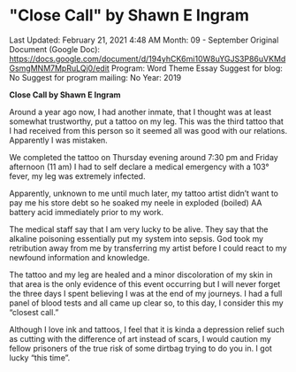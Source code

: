 # "Close Call" by Shawn E Ingram

Last Updated: February 21, 2021 4:48 AM
Month: 09 - September
Original Document (Google Doc): https://docs.google.com/document/d/194yhCK6mi10W8uYGJS3P86uVKMdGsmgMNM7MpRuLQj0/edit
Program: Word Theme Essay
Suggest for blog: No
Suggest for program mailing: No
Year: 2019

**Close Call by Shawn E Ingram**

Around a year ago now, I had another inmate, that I thought was at least somewhat trustworthy, put a tattoo on my leg. This was the third tattoo that I had received from this person so it seemed all was good with our relations. Apparently I was mistaken.

We completed the tattoo on Thursday evening around 7:30 pm and Friday afternoon (11 am) I had to self declare a medical emergency with a 103° fever, my leg was extremely infected.

Apparently, unknown to me until much later, my tattoo artist didn’t want to pay me his store debt so he soaked my neele in exploded (boiled) AA battery acid immediately prior to my work.

The medical staff say that I am very lucky to be alive. They say that the alkaline poisoning essentially put my system into sepsis. God took my retribution away from me by transferring my artist before I could react to my newfound information and knowledge.

The tattoo and my leg are healed and a minor discoloration of my skin in that area is the only evidence of this event occurring but I will never forget the three days I spent believing I was at the end of my journeys. I had a full panel of blood tests and all came up clear so, to this day, I consider this my “closest call.”

Although I love ink and tattoos, I feel that it is kinda a depression relief such as cutting with the difference of art instead of scars, I would caution my fellow prisoners of the true risk of some dirtbag trying to do you in. I got lucky “this time”.